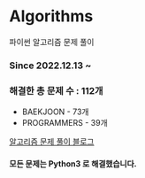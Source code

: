 # Algorithms
파이썬 알고리즘 문제 풀이
### Since 2022.12.13 ~
### 해결한 총 문제 수 : 112개
- BAEKJOON - 73개
- PROGRAMMERS - 39개

[알고리즘 문제 풀이 블로그](https://monzheld.tistory.com/category/%E2%8C%A8%EF%B8%8F%20Algorithms)
#### 모든 문제는 Python3 로 해결했습니다.
